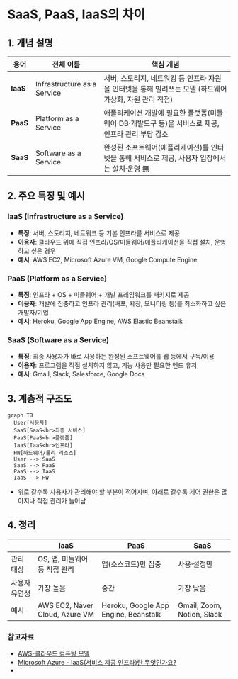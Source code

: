 # SaaS, PaaS, IaaS의 차이

## 1. 개념 설명

| 용어   | 전체 이름         | 핵심 개념                                       |
|--------|------------------|------------------------------------------------|
| **IaaS**  | Infrastructure as a Service | 서버, 스토리지, 네트워킹 등 인프라 자원을 인터넷을 통해 빌려쓰는 모델 (하드웨어 가상화, 자원 관리 직접) |
| **PaaS**  | Platform as a Service      | 애플리케이션 개발에 필요한 플랫폼(미들웨어·DB·개발도구 등)을 서비스로 제공, 인프라 관리 부담 감소    |
| **SaaS**  | Software as a Service     | 완성된 소프트웨어(애플리케이션)를 인터넷을 통해 서비스로 제공, 사용자 입장에서는 설치·운영 無        |

## 2. 주요 특징 및 예시

### IaaS (Infrastructure as a Service)
- **특징**: 서버, 스토리지, 네트워크 등 기본 인프라를 서비스로 제공
- **이용자**: 클라우드 위에 직접 인프라/OS/미들웨어/애플리케이션을 직접 설치, 운영하고 싶은 경우
- **예시**: AWS EC2, Microsoft Azure VM, Google Compute Engine

### PaaS (Platform as a Service)
- **특징**: 인프라 + OS + 미들웨어 + 개발 프레임워크를 패키지로 제공
- **이용자**: 개발에 집중하고 인프라 관리(배포, 확장, 모니터링 등)를 최소화하고 싶은 개발자/기업
- **예시**: Heroku, Google App Engine, AWS Elastic Beanstalk

### SaaS (Software as a Service)
- **특징**: 최종 사용자가 바로 사용하는 완성된 소프트웨어를 웹 등에서 구독/이용
- **이용자**: 프로그램을 직접 설치하지 않고, 기능 사용만 필요한 엔드 유저
- **예시**: Gmail, Slack, Salesforce, Google Docs

## 3. 계층적 구조도

```mermaid
graph TB
  User[사용자]
  SaaS[SaaS<br>최종 서비스]
  PaaS[PaaS<br>플랫폼]
  IaaS[IaaS<br>인프라]
  HW[하드웨어/물리 리소스]
  User --> SaaS
  SaaS --> PaaS
  PaaS --> IaaS
  IaaS --> HW
```
- 위로 갈수록 사용자가 관리해야 할 부분이 적어지며, 아래로 갈수록 제어 권한은 많아지나 직접 관리가 늘어남

## 4. 정리
			
|        | IaaS                                    | PaaS                                 | SaaS                      |
|--------|-----------------------------------------|--------------------------------------|---------------------------|
| 관리 대상 | OS, 앱, 미들웨어 등 직접 관리               | 앱(소스코드)만 집중                  | 사용·설정만               |
| 사용자 유연성 | 가장 높음                               | 중간                                 | 가장 낮음                 |
| 예시     | AWS EC2, Naver Cloud, Azure VM        | Heroku, Google App Engine, Beanstalk | Gmail, Zoom, Notion, Slack|


### 참고자료
- [AWS-클라우드 컴퓨팅 모델](https://aws.amazon.com/ko/types-of-cloud-computing/)
- [Microsoft Azure - IaaS(서비스 제공 인프라)란 무엇인가요?](https://azure.microsoft.com/ko-kr/resources/cloud-computing-dictionary/what-is-iaas)
- []()
